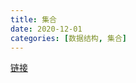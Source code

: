```yaml
---
title: 集合
date: 2020-12-01
categories: [数据结构, 集合]
---
```


[链接](https://www.cnblogs.com/jaxu/p/11287315.html)
